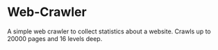 # Web-Crawler
A simple web crawler to collect statistics about a website. Crawls up to 20000 pages and 16 levels deep.

